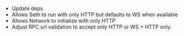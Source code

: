 - Update deps
- Allows Seth to run with only HTTP but defaults to WS when available
- Allows Network to initialize with only HTTP
- Adjust RPC url validation to accept only HTTP or WS + HTTP only.